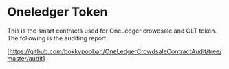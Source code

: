 # Oneledger Token 

This is the smart contracts used for OneLedger crowdsale and OLT token. The following is the auditing report:

[https://github.com/bokkypoobah/OneLedgerCrowdsaleContractAudit/tree/master/audit]
